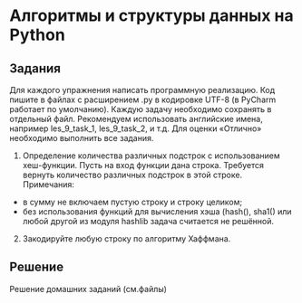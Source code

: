# Алгоритмы и структуры данных на Python

## Задания

Для каждого упражнения написать программную реализацию.
Код пишите в файлах с расширением .py в кодировке UTF-8 (в PyCharm работает по умолчанию). Каждую задачу необходимо сохранять в отдельный файл. Рекомендуем использовать английские имена, например les_9_task_1, les_9_task_2, и т.д.
Для оценки «Отлично» необходимо выполнить все задания.
1. Определение количества различных подстрок с использованием хеш-функции. Пусть на вход функции дана строка. Требуется вернуть количество различных подстрок в этой строке.
Примечания:
* в сумму не включаем пустую строку и строку целиком;
* без использования функций для вычисления хэша (hash(), sha1() или любой другой из модуля hashlib задача считается не решённой.
2. Закодируйте любую строку по алгоритму Хаффмана.


## Решение

Решение домашних заданий (см.файлы)
